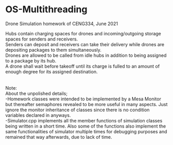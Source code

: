# OS-Multithreading <br />
Drone Simulation homework of CENG334, June 2021 <br />

Hubs contain charging spaces for drones and incoming/outgoing storage spaces for senders and receivers. <br />
Senders can deposit and receivers can take their delivery while drones are depositing packages to them simultaneously.  <br />
Drones are allowed to be called from idle hubs in addition to being assigned to a package by its hub. <br />
A drone shall wait before takeoff until its charge is fulled to an amount of enough degree for its assigned destination.  <br />
 <br />
 <br />
Note:  <br />
About the unpolished details; <br />
-Homework classes were intended to be implemented by a Mesa Monitor but thereafter semaphores revealed to be more useful in many aspects. Just ignore the monitor inheritance of classes since there is no condition variables declared in anyways. <br />
-Simulator.cpp implements all the member functions of simulation classes being written in a short time. Also some of the functions also implement the same functionalities of simulator multiple times for debugging purposes and remained that way afterwards, due to lack of time.<br />
